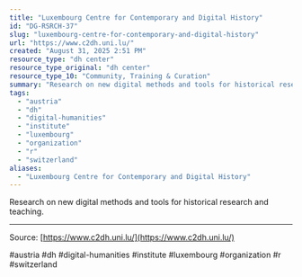 ```yaml
---
title: "Luxembourg Centre for Contemporary and Digital History"
id: "DG-RSRCH-37"
slug: "luxembourg-centre-for-contemporary-and-digital-history"
url: "https://www.c2dh.uni.lu/"
created: "August 31, 2025 2:51 PM"
resource_type: "dh center"
resource_type_original: "dh center"
resource_type_10: "Community, Training & Curation"
summary: "Research on new digital methods and tools for historical research and teaching."
tags:
  - "austria"
  - "dh"
  - "digital-humanities"
  - "institute"
  - "luxembourg"
  - "organization"
  - "r"
  - "switzerland"
aliases:
  - "Luxembourg Centre for Contemporary and Digital History"
---
```


Research on new digital methods and tools for historical research and teaching.

---

Source: [https://www.c2dh.uni.lu/](https://www.c2dh.uni.lu/)

#austria #dh #digital-humanities #institute #luxembourg #organization #r #switzerland
